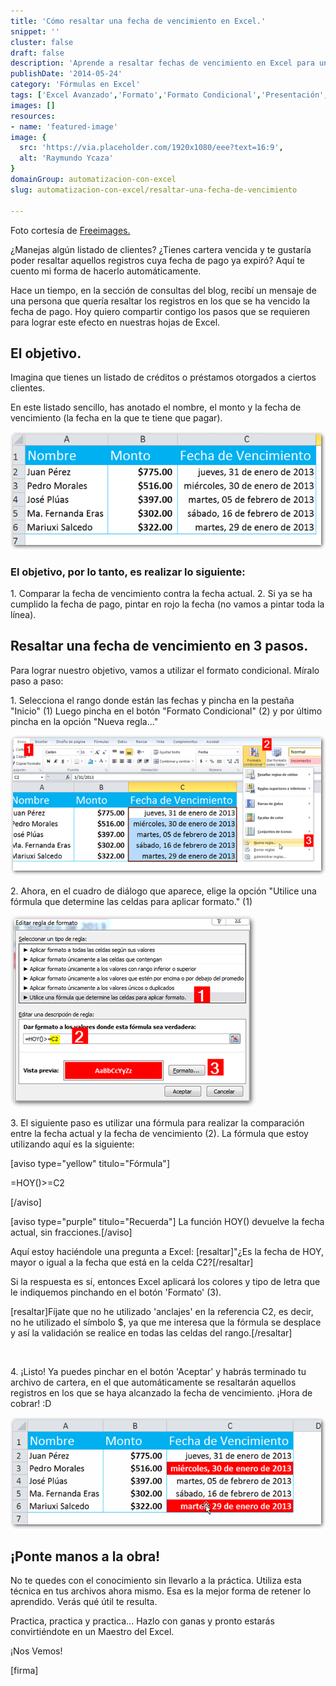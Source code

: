 ```yaml
---
title: 'Cómo resaltar una fecha de vencimiento en Excel.'
snippet: ''
cluster: false
draft: false 
description: 'Aprende a resaltar fechas de vencimiento en Excel para un mejor control de tu cartera. Descubre cómo hacerlo de manera sencilla y eficaz.'
publishDate: '2014-05-24'
category: 'Fórmulas en Excel'
tags: ['Excel Avanzado','Formato','Formato Condicional','Presentación','🤖 Automatización con Excel']
images: []
resources: 
- name: 'featured-image'
image: {
  src: 'https://via.placeholder.com/1920x1080/eee?text=16:9',
  alt: 'Raymundo Ycaza'
}
domainGroup: automatizacion-con-excel
slug: automatizacion-con-excel/resaltar-una-fecha-de-vencimiento

---
```


Foto cortesía de [Freeimages.](http://www.freeimages.com/photo/1043303 "Freeimages")

¿Manejas algún listado de clientes? ¿Tienes cartera vencida y te gustaría poder resaltar aquellos registros cuya fecha de pago ya expiró? Aquí te cuento mi forma de hacerlo automáticamente.

Hace un tiempo, en la sección de consultas del blog, recibí un mensaje de una persona que quería resaltar los registros en los que se ha vencido la fecha de pago. Hoy quiero compartir contigo los pasos que se requieren para lograr este efecto en nuestras hojas de Excel.

## El objetivo.

Imagina que tienes un listado de créditos o préstamos otorgados a ciertos clientes.

En este listado sencillo, has anotado el nombre, el monto y la fecha de vencimiento (la fecha en la que te tiene que pagar).

[![Resaltar fecha de vencimiento](images/20130813-resaltar-fecha-de-vencimiento-000063.png)](http://raymundoycaza.com/wp-content/uploads/20130813-resaltar-fecha-de-vencimiento-000063.png)

### El objetivo, por lo tanto, es realizar lo siguiente:

1\. Comparar la fecha de vencimiento contra la fecha actual. 2. Si ya se ha cumplido la fecha de pago, pintar en rojo la fecha (no vamos a pintar toda la línea).

## Resaltar una fecha de vencimiento en 3 pasos.

Para lograr nuestro objetivo, vamos a utilizar el formato condicional. Míralo paso a paso:

1\. Selecciona el rango donde están las fechas y pincha en la pestaña "Inicio" (1) Luego pincha en el botón "Formato Condicional" (2) y por último pincha en la opción "Nueva regla..."

[![Resaltar fecha de vencimiento](images/20130813-resaltar-fecha-de-vencimiento-000064.png)](http://raymundoycaza.com/wp-content/uploads/20130813-resaltar-fecha-de-vencimiento-000064.png)

2\. Ahora, en el cuadro de diálogo que aparece, elige la opción "Utilice una fórmula que determine las celdas para aplicar formato." (1)

[![Resaltar fecha de vencimiento](images/20130813-resaltar-fecha-de-vencimiento-000065.png)](http://raymundoycaza.com/wp-content/uploads/20130813-resaltar-fecha-de-vencimiento-000065.png)

3\. El siguiente paso es utilizar una fórmula para realizar la comparación entre la fecha actual y la fecha de vencimiento (2). La fórmula que estoy utilizando aquí es la siguiente:

\[aviso type="yellow" titulo="Fórmula"\]

\=HOY()>=C2

\[/aviso\]

\[aviso type="purple" titulo="Recuerda"\] La función HOY() devuelve la fecha actual, sin fracciones.\[/aviso\]

Aquí estoy haciéndole una pregunta a Excel: \[resaltar\]"¿Es la fecha de HOY, mayor o igual a la fecha que está en la celda C2?\[/resaltar\]

Si la respuesta es sí, entonces Excel aplicará los colores y tipo de letra que le indiquemos pinchando en el botón 'Formato' (3).

\[resaltar\]Fíjate que no he utilizado 'anclajes' en la referencia C2, es decir, no he utilizado el símbolo $, ya que me interesa que la fórmula se desplace y así la validación se realice en todas las celdas del rango.\[/resaltar\]

 

4\. ¡Listo! Ya puedes pinchar en el botón 'Aceptar' y habrás terminado tu archivo de cartera, en el que automáticamente se resaltarán aquellos registros en los que se haya alcanzado la fecha de vencimiento. ¡Hora de cobrar! :D

[![Resaltar fecha de vencimiento](images/20130813-resaltar-fecha-de-vencimiento-000066.png)](http://raymundoycaza.com/wp-content/uploads/20130813-resaltar-fecha-de-vencimiento-000066.png)

## ¡Ponte manos a la obra!

No te quedes con el conocimiento sin llevarlo a la práctica. Utiliza esta técnica en tus archivos ahora mismo. Esa es la mejor forma de retener lo aprendido. Verás qué útil te resulta.

Practica, practica y practica... Hazlo con ganas y pronto estarás convirtiéndote en un Maestro del Excel.

¡Nos Vemos!

\[firma\]
